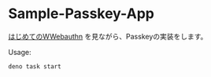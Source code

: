 Sample-Passkey-App
==================

[はじめてのWWebauthn](https://developers.google.com/codelabs/webauthn-reauth?hl=ja#0) を見ながら、Passkeyの実装をします。


Usage:

```sh
deno task start
```

